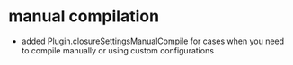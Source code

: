 # manual compilation

* added Plugin.closureSettingsManualCompile for cases when you need to compile manually or using custom configurations
